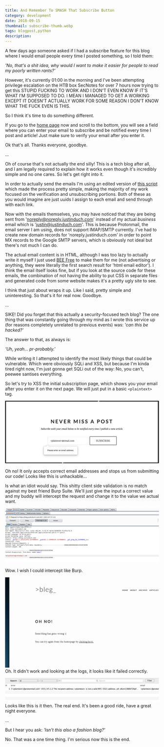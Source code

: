 ```yaml
---
title: And Remember To SMASH That Subscribe Button
category: development
date: 2018-09-15
thumbnail: subscribe-thumb.webp
tags: blogpost,python
description:
---
```


A few days ago someone asked if I had a subscribe feature for this blog where I would email people every time I posted something, so I told them:

*'No, that's a shit idea, why would I want to make it easier for people to read my poorly written rants?'*

However, it's currently 01:00 in the morning and I've been attempting privilege escalation on the HTB box SecNotes for over 7 hours now trying to get this STUPID FUCKING **<redacted for spoilers>** TO WORK AND I DON'T EVEN KNOW IF IT'S WHAT I'M SUPPOSED TO DO. I MEAN I MANAGED TO GET A **<redacted for spoilers>** WORKING EXCEPT IT DOESN'T ACTUALLY WORK FOR SOME REASON I DON'T KNOW WHAT THE FUCK EVEN IS THIS.

So I think it's time to do something different.

If you go to the [home page](/) now and scroll to the bottom, you will see a field where you can enter your email to subscribe and be notified every time I post and article! Just make sure to verify your email after you enter it.

Ok that's all. Thanks everyone, goodbye.

...

Oh of course that's not actually the end silly! This is a tech blog after all, and I am legally required to explain how it works even though it's incredibly simple and no one cares. So let's get right into it.

In order to actually send the emails I'm using an edited version of [this script](https://github.com/ludmal/pylib/blob/master/mail.py) which made the process pretty simple, making the majority of my work focused on the verification and unsubscribing portions. Both of these as you would imagine are just uuids I assign to each email and send through with each link.

Now with the emails themselves, you may have noticed that they are being sent from 'noreply@noreply.justinduch.com' instead of my actual *business* email which is 'justin@justinduch.com'. This is because Protonmail, the email server I am using, does not support IMAP/SMTP currently. I've had to create new domain records for 'noreply.justinduch.com' in order to point MX records to the Google SMTP servers, which is obviously not ideal but there's not much I can do.

The actual email content is in HTML, although I was too lazy to actually write it myself I just used [BEE Free](https://beefree.io/) to make them for me (not advertising or anything, they were literally the first search result for 'html email editor'). I think the email itself looks fine, but if you look at the source code for these emails, the combination of not having the ability to put CSS in separate files and generated code from some website makes it's a pretty ugly site to see.

I think that just about wraps it up. Like I said, pretty simple and uninteresting. So that's it for real now. Goodbye.

...

SIKE! Did you forget that this actually a security-focused tech blog? The one thing that was constantly going through my mind as I wrote this service up (for reasons completely unrelated to previous events) was: *'can this be hacked?'*

The answer to that, as always is:

*'Uh, yeah... pr-probably.'*

While writing it I attempted to identify the most likely things that could be vulnerable. Which were obviously SQLi and XSS, but because I'm kinda tired right now, I'm just gonna get SQLi out of the way: No, you can't, peewee santises everything.

So let's try to XSS the initial subscription page, which shows you your email after you enter it on the next page. We will just put in a basic `<plaintext>` tag.

![image-alternative](/website/article/static/img/subscribe-plaintext.webp)

Oh no! It only accepts correct email addresses and stops us from submitting our code! Looks like this is unhackable...

Is what an idiot would say. This shitty client side validation is no match against my best friend Burp Suite. We'll just give the input a correct value and my buddy will intercept the request and change it to the value we actual want.

![image-alternative](/website/article/static/img/subscribe-burb.webp)

Wow. I wish I could intercept like Burp.

![image-alternative](/website/article/static/img/subscribe-fail.webp) Oh. It didn't work and looking at the logs, it looks like it failed correctly.

![image-alternative](/website/article/static/img/subscribe-error.webp) Looks like this is it then. The real end. It's been a good ride, have a great night everyone.

...

But I hear you ask: *'Isn't this also a fashion blog?'*

No. That was a one time thing. I'm serious now this is the end.

